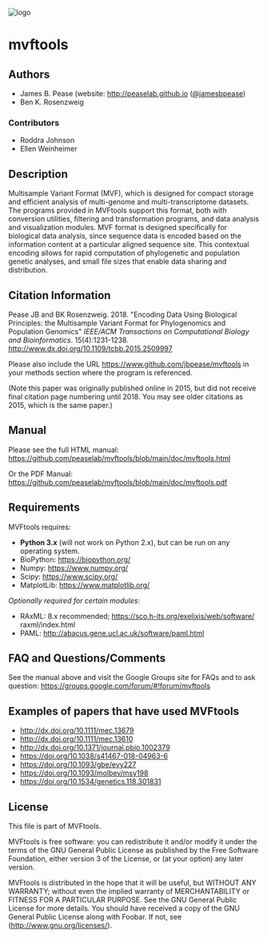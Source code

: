 ![logo](https://github.com/peaselab/mvftools/blob/main/doc/logo.png)

# mvftools

## Authors

* James B. Pease (website: http://peaselab.github.io ([@jamesbpease](https://twitter.com/jamesbpease/))
* Ben K. Rosenzweig

### Contributors
* Roddra Johnson
* Ellen Weinheimer

## Description
Multisample Variant Format (MVF), which is designed for compact storage and efficient analysis of multi-genome and multi-transcriptome datasets.  The programs provided in MVFtools support this format, both with conversion utilities, filtering and transformation programs, and data analysis and visualization modules.  MVF format is designed specifically for biological data analysis, since sequence data is encoded based on the information content at a particular aligned sequence site.  This contextual encoding allows for rapid computation of phylogenetic and population genetic analyses, and small file sizes that enable data sharing and distribution.

## Citation Information

Pease JB and BK Rosenzweig. 2018. "Encoding Data Using Biological Principles: the Multisample Variant Format for Phylogenomics and Population Genomics" *IEEE/ACM Transactions on Computational Biology and Bioinformatics*. 15(4):1231-1238.  http://www.dx.doi.org/10.1109/tcbb.2015.2509997

Please also include the URL https://www.github.com/jbpease/mvftools in your methods section where the program is referenced.

(Note this paper was originally published online in 2015, but did not receive final citation page numbering until 2018.  You may see older citations as 2015, which is the same paper.)

## Manual

Please see the full HTML manual: https://github.com/peaselab/mvftools/blob/main/doc/mvftools.html

Or the PDF Manual: https://github.com/peaselab/mvftools/blob/main/doc/mvftools.pdf


## Requirements

MVFtools requires:
  * **Python 3.x** (will not work on Python 2.x), but can be run on any operating system.
  * BioPython: https://biopython.org/
  * Numpy: https://www.numpy.org/
  * Scipy: https://www.scipy.org/
  * MatplotLib: https://www.matplotlib.org/

*Optionally required for certain modules:*
  * RAxML: 8.x recommended; https://sco.h-its.org/exelixis/web/software/
raxml/index.html
  * PAML: http://abacus.gene.ucl.ac.uk/software/paml.html


## FAQ and Questions/Comments
See the manual above and visit the Google Groups site for FAQs and to ask question:
https://groups.google.com/forum/#!forum/mvftools

## Examples of papers that have used MVFtools

* http://dx.doi.org/10.1111/mec.13679
* http://dx.doi.org/10.1111/mec.13610
* http://dx.doi.org/10.1371/journal.pbio.1002379
* https://doi.org/10.1038/s41467-018-04963-6
* https://doi.org/10.1093/gbe/evy227
* https://doi.org/10.1093/molbev/msy198
* https://doi.org/10.1534/genetics.118.301831


## License
This file is part of MVFtools.

MVFtools is free software: you can redistribute it and/or modify it under the terms of the GNU General Public License as published by the Free Software Foundation, either version 3 of the License, or (at your option) any later version.

MVFtools is distributed in the hope that it will be useful, but WITHOUT ANY WARRANTY; without even the implied warranty of MERCHANTABILITY or FITNESS FOR A PARTICULAR PURPOSE.  See the GNU General Public License for more details. You should have received a copy of the GNU General Public License along with Foobar.  If not, see (http://www.gnu.org/licenses/).


